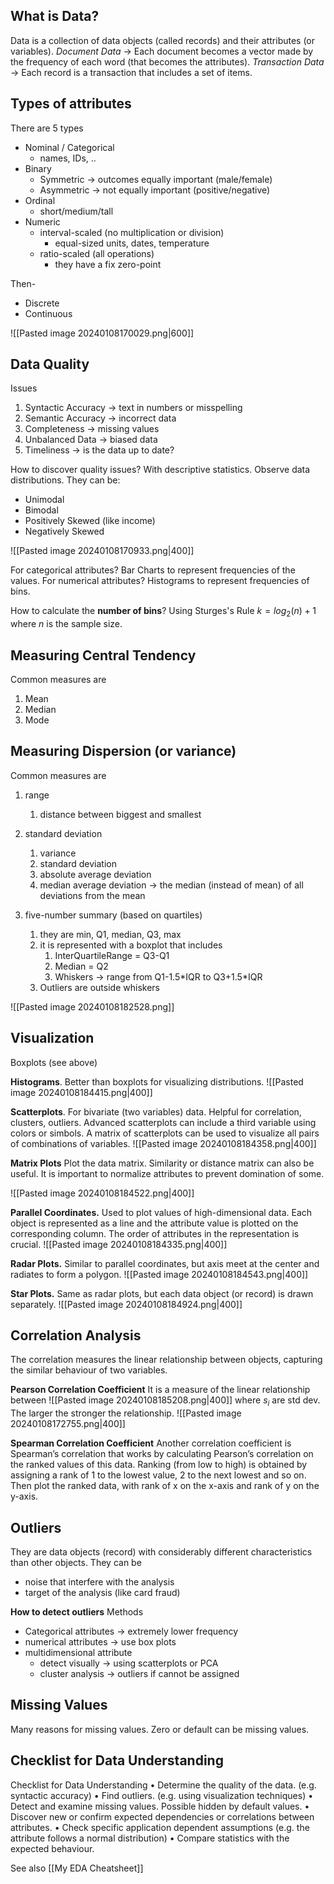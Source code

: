 ## What is Data?
Data is a collection of data objects (called records) and their attributes (or variables).
*Document Data* -> Each document becomes a vector made by the frequency of each word (that becomes the attributes).
*Transaction Data* -> Each record is a transaction that includes a set of items.
## Types of attributes
There are 5 types
- Nominal / Categorical
	- names, IDs, ..
- Binary
	- Symmetric -> outcomes equally important (male/female)
	- Asymmetric -> not equally important (positive/negative)
- Ordinal
	- short/medium/tall
- Numeric
	- interval-scaled (no multiplication or division)
		- equal-sized units, dates, temperature
	- ratio-scaled (all operations)
		- they have a fix zero-point

Then-
- Discrete
- Continuous

![[Pasted image 20240108170029.png|600]]

## Data Quality
Issues
1. Syntactic Accuracy -> text in numbers or misspelling
2. Semantic Accuracy -> incorrect data
3. Completeness -> missing values
4. Unbalanced Data -> biased data
5. Timeliness -> is the data up to date?

How to discover quality issues? With descriptive statistics.
Observe data distributions. They can be:
- Unimodal
- Bimodal
- Positively Skewed (like income)
- Negatively Skewed

![[Pasted image 20240108170933.png|400]]

For categorical attributes? Bar Charts to represent frequencies of the values.
For numerical attributes? Histograms to represent frequencies of bins.

How to calculate the **number of bins**?
Using Sturges's Rule $k=log_2(n)+1$ where $n$ is the sample size.

## Measuring Central Tendency
Common measures are
1. Mean
2. Median
3. Mode
## Measuring Dispersion (or variance)
Common measures are

1. range
	1. distance between biggest and smallest

2. standard deviation
	1. variance
	2. standard deviation
	3. absolute average deviation
	4. median average deviation -> the median (instead of mean) of all deviations from the mean

3. five-number summary (based on quartiles)
	1. they are min, Q1, median, Q3, max
	2. it is represented with a boxplot that includes
		1. InterQuartileRange = Q3-Q1
		2. Median = Q2
		3. Whiskers -> range from Q1-1.5\*IQR to Q3+1.5\*IQR
	3. Outliers are outside whiskers

![[Pasted image 20240108182528.png]]

## Visualization

Boxplots
(see above)

**Histograms**.
Better than boxplots for visualizing distributions.
![[Pasted image 20240108184415.png|400]]

**Scatterplots**.
For bivariate (two variables) data. Helpful for correlation, clusters, outliers.
Advanced scatterplots can include a third variable using colors or simbols.
A matrix of scatterplots can be used to visualize all pairs of combinations of variables.
![[Pasted image 20240108184358.png|400]]

**Matrix Plots**
Plot the data matrix. Similarity or distance matrix can also be useful.
It is important to normalize attributes to prevent domination of some.

![[Pasted image 20240108184522.png|400]]

**Parallel Coordinates.**
Used to plot values of high-dimensional data.
Each object is represented as a line and the attribute value is plotted on the corresponding column.
The order of attributes in the representation is crucial.
![[Pasted image 20240108184335.png|400]]

**Radar Plots.**
Similar to parallel coordinates, but axis meet at the center and radiates to form a polygon.
![[Pasted image 20240108184543.png|400]]

**Star Plots.**
Same as radar plots, but each data object (or record) is drawn separately.
![[Pasted image 20240108184924.png|400]]
## Correlation Analysis
The correlation measures the linear relationship between objects, capturing the similar behaviour of two variables.

 **Pearson Correlation Coefficient**
 It is a measure of the linear relationship between 
 ![[Pasted image 20240108185208.png|400]]
where $s_i$ are std dev.
The larger the stronger the relationship.
![[Pasted image 20240108172755.png|400]]

**Spearman Correlation Coefficient**
Another correlation coefficient is Spearman’s correlation that works by calculating Pearson’s correlation on the ranked values of this data. Ranking (from low to high) is obtained by assigning a rank of 1 to the lowest value, 2 to the next lowest and so on. Then plot the ranked data, with rank of x on the x-axis and rank of y on the y-axis.
## Outliers
They are data objects (record) with considerably different characteristics than other objects.
They can be
- noise that interfere with the analysis
- target of the analysis (like card fraud)

**How to detect outliers**
Methods
- Categorical attributes -> extremely lower frequency
- numerical attributes -> use box plots
- multidimensional attribute
	- detect visually -> using scatterplots or PCA
	- cluster analysis -> outliers if cannot be assigned

## Missing Values
Many reasons for missing values.
Zero or default can be missing values.

## Checklist for Data Understanding
Checklist for Data Understanding
• Determine the quality of the data. (e.g. syntactic accuracy)
• Find outliers. (e.g. using visualization techniques) 
• Detect and examine missing values. Possible hidden by default values. 
• Discover new or confirm expected dependencies or correlations between attributes. 
• Check specific application dependent assumptions (e.g. the attribute follows a normal distribution) 
• Compare statistics with the expected behaviour.

See also [[My EDA Cheatsheet]]